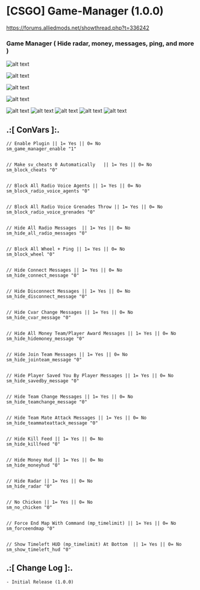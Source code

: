 # [CSGO] Game-Manager (1.0.0)

https://forums.alliedmods.net/showthread.php?t=336242

### Game Manager ( Hide radar, money, messages, ping, and more )

![alt text](https://github.com/oqyh/Game_Manager/blob/main/images/8.png?raw=true)

![alt text](https://github.com/oqyh/Game_Manager/blob/main/images/5.png?raw=true)

![alt text](https://github.com/oqyh/Game_Manager/blob/main/images/7.png?raw=true)

![alt text](https://github.com/oqyh/Game_Manager/blob/main/images/2.png?raw=true)

![alt text](https://github.com/oqyh/Game_Manager/blob/main/images/1.png?raw=true)
![alt text](https://github.com/oqyh/Game_Manager/blob/main/images/3.png?raw=true)
![alt text](https://github.com/oqyh/Game_Manager/blob/main/images/4.png?raw=true)
![alt text](https://github.com/oqyh/Game_Manager/blob/main/images/6.png?raw=true)
![alt text](https://github.com/oqyh/Game_Manager/blob/main/images/9.png?raw=true)


## .:[ ConVars ]:.
  ```
 // Enable Plugin || 1= Yes || 0= No
sm_game_manager_enable "1"


// Make sv_cheats 0 Automatically   || 1= Yes || 0= No
sm_block_cheats "0"


// Block All Radio Voice Agents || 1= Yes || 0= No
sm_block_radio_voice_agents "0"


// Block All Radio Voice Grenades Throw || 1= Yes || 0= No
sm_block_radio_voice_grenades "0"


// Hide All Radio Messages  || 1= Yes || 0= No
sm_hide_all_radio_messages "0"


// Block All Wheel + Ping || 1= Yes || 0= No
sm_block_wheel "0"


// Hide Connect Messages || 1= Yes || 0= No
sm_hide_connect_message "0"


// Hide Disconnect Messages || 1= Yes || 0= No
sm_hide_disconnect_message "0"


// Hide Cvar Change Messages || 1= Yes || 0= No
sm_hide_cvar_message "0"


// Hide All Money Team/Player Award Messages || 1= Yes || 0= No
sm_hide_hidemoney_message "0"


// Hide Join Team Messages || 1= Yes || 0= No
sm_hide_jointeam_message "0"


// Hide Player Saved You By Player Messages || 1= Yes || 0= No
sm_hide_savedby_message "0"


// Hide Team Change Messages || 1= Yes || 0= No
sm_hide_teamchange_message "0"


// Hide Team Mate Attack Messages || 1= Yes || 0= No
sm_hide_teammateattack_message "0"


// Hide Kill Feed || 1= Yes || 0= No
sm_hide_killfeed "0"


// Hide Money Hud || 1= Yes || 0= No
sm_hide_moneyhud "0"


// Hide Radar || 1= Yes || 0= No
sm_hide_radar "0"


// No Chicken || 1= Yes || 0= No 
sm_no_chicken "0"


// Force End Map With Command (mp_timelimit) || 1= Yes || 0= No
sm_forceendmap "0"


// Show Timeleft HUD (mp_timelimit) At Bottom  || 1= Yes || 0= No
sm_show_timeleft_hud "0"
```


## .:[ Change Log ]:.
```
- Initial Release (1.0.0)
```
